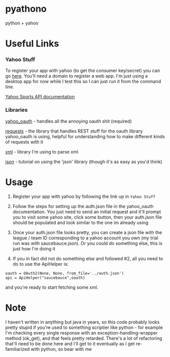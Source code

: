 # pyathono
python + yahoo

# Useful Links

### Yahoo Stuff

To register your app with yahoo (to get the consumer key/secret) you can go [here](https://developer.yahoo.com/apps/create/). You'll need a domain to register a web app. I'm just using a desktop app for now while I test this so I can just run it from the command line.

[Yahoo Sports API documentation](https://developer.yahoo.com/fantasysports/guide/GettingStarted.html)

### Libraries

[yahoo_oauth](https://pypi.org/project/yahoo_oauth/) - handles all the annoying oauth shit (required)

[requests](http://docs.python-requests.org/en/master/user/advanced/) - the library that handles REST stuff for the oauth library yahoo_oauth is using, helpful for understanding how to make different kinds of requests with it

[xml](https://docs.python.org/2/library/xml.etree.elementtree.html) - library I'm using to parse xml

[json](https://dzone.com/articles/python-reading-json-file) - tutorial on using the 'json' library (though it's as easy as you'd think)

# Usage

1) Register your app with yahoo by following the link up in `Yahoo Stuff`

2) Follow the steps for setting up the auth.json file in the yahoo_oauth documentation. You just need to send an initial request and it'll prompt you to visit some yahoo site, click some button, then your auth.json file should be populated and look similar to the one im already using

3) Once your auth.json file looks pretty, you can create a json file with the league / team ID corresponding to a yahoo account you own (my trial run was with saucebauce.json). Or you could do something else, this is just how I'm doing it

4) If you in fact did not do something else and followed #2, all you need to do to use the ApiHelper is:

```
oauth = OAuth2(None, None, from_file='../auth.json')
api = ApiHelper("saucebauce",oauth)
```

and you're ready to start fetching some xml.

# Note
I haven't written in anything but java in years, so this code probably looks pretty stupid if you're used to something scriptier like python - for example I'm checking every single response with an exception-handling-wrapper method (ok_get), and that feels pretty retarded. There's a lot of refactoring that'll need to be done here and I'll get to it eventually as I get re-familiarized with python, so bear with me
